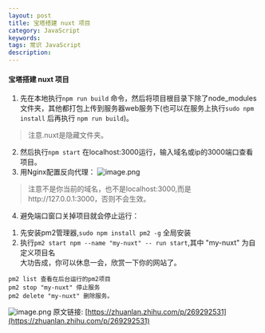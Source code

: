 ```yaml
---
layout: post
title: 宝塔搭建 nuxt 项目
category: JavaScript
keywords: 
tags: 常识 JavaScript
description: 
---
```


#### 宝塔搭建 nuxt 项目 
1. 先在本地执行`npm run build` 命令，然后将项目根目录下除了node_modules文件夹，其他都打包上传到服务器web服务下(也可以在服务上执行`sudo npm install` 后再执行 `npm run build`)。
> 注意.nuxt是隐藏文件夹。    
2. 然后执行`npm start` 在localhost:3000运行，输入域名或ip的3000端口查看项目。   
3. 用Nginx配置反向代理：
![image.png](https://blog.alonesky.com/storage/article/2021/03/18/j4xftPh5dvffLGXhgi9nwAzTjW6q5ytpnhKXVcSc.png)
> 注意不是你当前的域名，也不是localhost:3000,而是http://127.0.0.1:3000，否则不会生效。    
4. 避免端口窗口关掉项目就会停止运行：   
1) 先安装pm2管理器,`sudo npm install pm2 -g` 全局安装    
2) 执行`pm2 start npm --name "my-nuxt" -- run start`,其中 "my-nuxt" 为自定义项目名  
大功告成，你可以休息一会，欣赏一下你的网站了。   
```
pm2 list 查看在后台运行的pm2项目
pm2 stop "my-nuxt" 停止服务
pm2 delete "my-nuxt" 删除服务。
```
![image.png](https://blog.alonesky.com/storage/article/2021/03/18/ho76bYjP8jEpeYJ3C0Me3QtTrftYJrWuUPlCiX3q.png)
原文链接: [https://zhuanlan.zhihu.com/p/269292531](https://zhuanlan.zhihu.com/p/269292531)